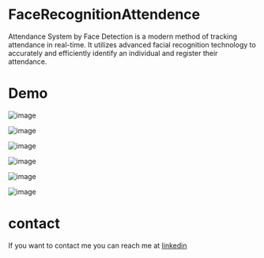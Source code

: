 # FaceRecognitionAttendence
Attendance System by Face Detection is a modern method of tracking attendance in real-time. It utilizes advanced facial recognition technology to accurately and efficiently identify an individual and register their attendance.
# Demo
![image](https://github.com/user-attachments/assets/82adbfa5-b2a4-4a84-8dd1-0e9fce9a4cda)

![image](https://github.com/user-attachments/assets/fd36401e-715e-4d25-8681-17cc1c4c0b11)

![image](https://github.com/user-attachments/assets/f38eae35-0ac7-4f2a-9324-d7be6134982a)

![image](https://github.com/user-attachments/assets/0c843144-0313-45fa-9a71-606261a48f7b)

![image](https://github.com/user-attachments/assets/a62b5f54-94f6-42f4-90fe-55a490120e5d)

![image](https://github.com/user-attachments/assets/a5b9df3e-48ac-4805-807d-a4a514478e1f)

# contact 
If you want to contact me you can reach me at [linkedin](https://www.linkedin.com/in/srushti-shankar/)


